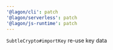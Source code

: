 ```yaml
---
'@lagon/cli': patch
'@lagon/serverless': patch
'@lagon/js-runtime': patch
---
```


`SubtleCrypto#importKey` re-use key data
